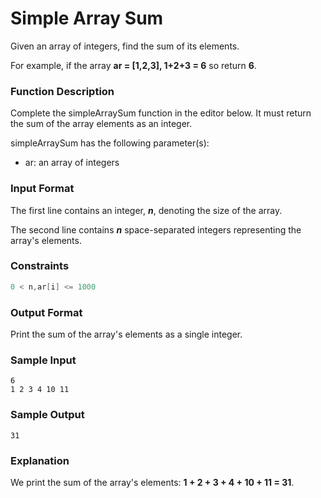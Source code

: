# Simple Array Sum

Given an array of integers, find the sum of its elements.

For example, if the array **ar = [1,2,3], 1+2+3 = 6** so return **6**.


### Function Description

Complete the simpleArraySum function in the editor below. It must return the sum of the array elements as an integer.

simpleArraySum has the following parameter(s):

* ar: an array of integers


### Input Format

The first line contains an integer, ***n***, denoting the size of the array.

The second line contains ***n*** space-separated integers representing the array's elements.


### Constraints

```java
0 < n,ar[i] <= 1000
```

### Output Format

Print the sum of the array's elements as a single integer.


### Sample Input

```
6
1 2 3 4 10 11
```

### Sample Output

```
31
```

### Explanation

We print the sum of the array's elements: **1 + 2 + 3 + 4 + 10 + 11 = 31**.